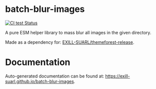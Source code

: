 # batch-blur-images
[![CI test Status](https://github.com/EXILL-SUARL/batch-blur-images/actions/workflows/test.yml/badge.svg)](https://github.com/EXILL-SUARL/batch-blur-images/actions)

A pure ESM helper library to mass blur all images in the given directory.

Made as a dependency for: [EXILL-SUARL/themeforest-release](https://github.com/EXILL-SUARL/themeforest-release).

# Documentation
Auto-generated documentation can be found at: https://exill-suarl.github.io/batch-blur-images.